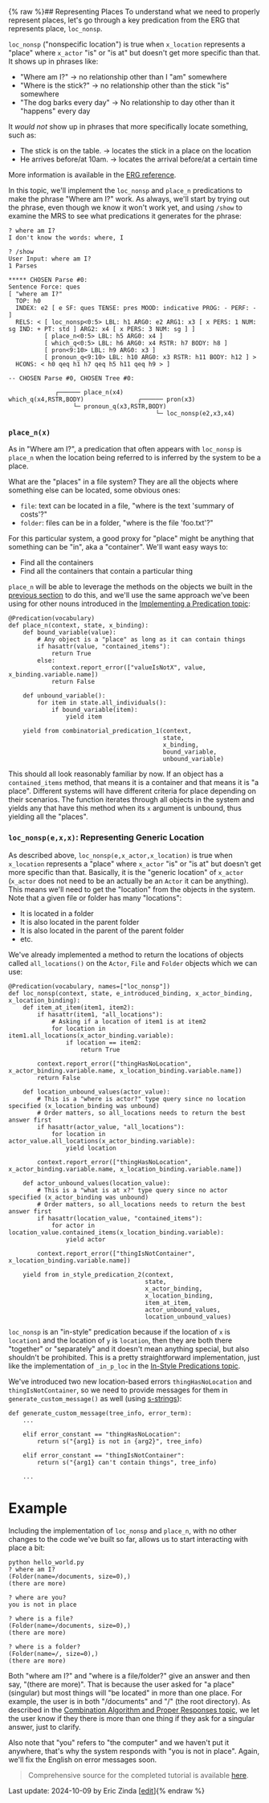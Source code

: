 {% raw %}## Representing Places
To understand what we need to properly represent places, let's go through a key predication from the ERG that represents place, `loc_nonsp`.

`loc_nonsp` ("nonspecific location") is true when `x_location` represents a "place" where `x_actor` "is" or "is at" but doesn't get more specific than that. It shows up in phrases like:

- "Where am I?" -> no relationship other than I "am" somewhere
- "Where is the stick?" -> no relationship other than the stick "is" somewhere
- "The dog barks every day" -> No relationship to day other than it "happens" every day

It *would not* show up in phrases that more specifically locate something, such as:

- The stick is on the table. -> locates the stick in a place on the location
- He arrives before/at 10am. -> locates the arrival before/at a certain time

More information is available in the [ERG reference](https://blog.inductorsoftware.com/docsproto/erg/ErgSemantics_ImplicitLocatives/).

In this topic, we'll implement the `loc_nonsp` and `place_n` predications to make the phrase "Where am I?" work. As always, we'll start by trying out the phrase, even though we know it won't work yet, and using `/show` to examine the MRS to see what predications it generates for the phrase:

```
? where am I?
I don't know the words: where, I

? /show
User Input: where am I?
1 Parses

***** CHOSEN Parse #0:
Sentence Force: ques
[ "where am I?"
  TOP: h0
  INDEX: e2 [ e SF: ques TENSE: pres MOOD: indicative PROG: - PERF: - ]
  RELS: < [ loc_nonsp<0:5> LBL: h1 ARG0: e2 ARG1: x3 [ x PERS: 1 NUM: sg IND: + PT: std ] ARG2: x4 [ x PERS: 3 NUM: sg ] ]
          [ place_n<0:5> LBL: h5 ARG0: x4 ]
          [ which_q<0:5> LBL: h6 ARG0: x4 RSTR: h7 BODY: h8 ]
          [ pron<9:10> LBL: h9 ARG0: x3 ]
          [ pronoun_q<9:10> LBL: h10 ARG0: x3 RSTR: h11 BODY: h12 ] >
  HCONS: < h0 qeq h1 h7 qeq h5 h11 qeq h9 > ]

-- CHOSEN Parse #0, CHOSEN Tree #0: 

             ┌────── place_n(x4)
which_q(x4,RSTR,BODY)               ┌────── pron(x3)
                  └─ pronoun_q(x3,RSTR,BODY)
                                         └─ loc_nonsp(e2,x3,x4)
```

### `place_n(x)`
As in "Where am I?", a predication that often appears with `loc_nonsp` is `place_n` when the location being referred to is inferred by the system to be a place.

What are the "places" in a file system? They are all the objects where something else can be located, some obvious ones:
- `file`: text can be located in a file, "where is the text 'summary of costs'?"
- `folder`: files can be in a folder, "where is the file 'foo.txt'?"

For this particular system, a good proxy for "place" might be anything that something can be "in", aka a "container". We'll want easy ways to:

- Find all the containers
- Find all the containers that contain a particular thing

`place_n` will be able to leverage the methods on the objects we built in the [previous section](https://blog.inductorsoftware.com/Perplexity/home/pxhowto/pxHowTo082State) to do this, and we'll use the same approach we've been using for other nouns introduced in the [Implementing a Predication topic](https://blog.inductorsoftware.com/Perplexity/home/pxhowto/pxHowTo020ImplementAPredication):

```
@Predication(vocabulary)
def place_n(context, state, x_binding):
    def bound_variable(value):
        # Any object is a "place" as long as it can contain things
        if hasattr(value, "contained_items"):
            return True
        else:
            context.report_error(["valueIsNotX", value, x_binding.variable.name])
            return False

    def unbound_variable():
        for item in state.all_individuals():
            if bound_variable(item):
                yield item

    yield from combinatorial_predication_1(context,
                                           state,
                                           x_binding,
                                           bound_variable,
                                           unbound_variable)

```

This should all look reasonably familiar by now. If an object has a `contained_items` method, that means it is a container and that means it is "a place". Different systems will have different criteria for place depending on their scenarios. The function iterates through all objects in the system and yields any that have this method when its `x` argument is unbound, thus yielding all the "places".

### `loc_nonsp(e,x,x)`: Representing Generic Location
As described above, `loc_nonsp(e,x_actor,x_location)` is true when `x_location` represents a "place" where `x_actor` "is" or "is at" but doesn't get more specific than that. Basically, it is the "generic location" of `x_actor` (`x_actor` does not need to be an actually be an `Actor` it can be anything). This means we'll need to get the "location" from the objects in the system. Note that a given file or folder has many "locations":

- It is located in a folder
- It is also located in the parent folder
- It is also located in the parent of the parent folder
- etc.

We've already implemented a method to return the locations of objects called `all_locations()` on the `Actor`, `File` and `Folder` objects which we can use:

```
@Predication(vocabulary, names=["loc_nonsp"])
def loc_nonsp(context, state, e_introduced_binding, x_actor_binding, x_location_binding):
    def item_at_item(item1, item2):
        if hasattr(item1, "all_locations"):
            # Asking if a location of item1 is at item2
            for location in item1.all_locations(x_actor_binding.variable):
                if location == item2:
                    return True

        context.report_error(["thingHasNoLocation", x_actor_binding.variable.name, x_location_binding.variable.name])
        return False

    def location_unbound_values(actor_value):
        # This is a "where is actor?" type query since no location specified (x_location_binding was unbound)
        # Order matters, so all_locations needs to return the best answer first
        if hasattr(actor_value, "all_locations"):
            for location in actor_value.all_locations(x_actor_binding.variable):
                yield location

        context.report_error(["thingHasNoLocation", x_actor_binding.variable.name, x_location_binding.variable.name])

    def actor_unbound_values(location_value):
        # This is a "what is at x?" type query since no actor specified (x_actor_binding was unbound)
        # Order matters, so all_locations needs to return the best answer first
        if hasattr(location_value, "contained_items"):
            for actor in location_value.contained_items(x_location_binding.variable):
                yield actor

        context.report_error(["thingIsNotContainer", x_location_binding.variable.name])

    yield from in_style_predication_2(context,
                                      state,
                                      x_actor_binding,
                                      x_location_binding,
                                      item_at_item,
                                      actor_unbound_values,
                                      location_unbound_values)
```

`loc_nonsp` is an "in-style" predication because if the location of `x` is `location1` and the location of `y` is `location`, then they are both there "together" or "separately" and it doesn't mean anything special, but also shouldn't be prohibited. This is a pretty straightforward implementation, just like the implementation of `_in_p_loc` in the [In-Style Predications topic](https://blog.inductorsoftware.com/Perplexity/home/pxhowto/pxHowTo030InStylePredications).

We've introduced two new location-based errors `thingHasNoLocation` and `thingIsNotContainer`, so we need to provide messages for them in `generate_custom_message()` as well (using [s-strings](https://blog.inductorsoftware.com/Perplexity/home/pxhowto/pxHowTo025SStrings)):

```
def generate_custom_message(tree_info, error_term):
    ...

    elif error_constant == "thingHasNoLocation":
        return s("{arg1} is not in {arg2}", tree_info)

    elif error_constant == "thingIsNotContainer":
        return s("{arg1} can't contain things", tree_info)

    ...
```

# Example
Including the implementation of `loc_nonsp` and `place_n`, with no other changes to the code we've built so far, allows us to start interacting with place a bit:

```
python hello_world.py
? where am I?
(Folder(name=/documents, size=0),)
(there are more)

? where are you?
you is not in place

? where is a file?
(Folder(name=/documents, size=0),)
(there are more)

? where is a folder?
(Folder(name=/, size=0),)
(there are more)
```

Both "where am I?" and "where is a file/folder?" give an answer and then say, "(there are more)". That is because the user asked for "a place" (singular) but most things will "be located" in more than one place. For example, the user is in both "/documents" and "/" (the root directory). As described in the [Combination Algorithm and Proper Responses topic](https://blog.inductorsoftware.com/Perplexity/home/devcon/devcon0050MRSSolverSolutionCombinations), we let the user know if they there is more than one thing if they ask for a singular answer, just to clarify.

Also note that "you" refers to "the computer" and we haven't put it anywhere, that's why the system responds with "you is not in place". Again, we'll fix the English on error messages soon.

> Comprehensive source for the completed tutorial is available [here](https://github.com/EricZinda/Perplexity).

Last update: 2024-10-09 by Eric Zinda [[edit](https://github.com/EricZinda/Perplexity/edit/main/docs/pxHowTo/pxHowTo085Place.md)]{% endraw %}